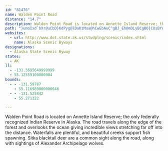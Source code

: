 ```yaml
---
id: "81476"
name: Walden Point Road
distance: "14.7"
description: Walden Point Road is located on Annette Island Reserve; the only federally recognized Indian Reserve in Alaska.
path: "}umoIxd`bXr@uCbD}KdPyg@lDaKzMua@hCwEbAuC^gBJ_Eh@mDLyBCgBO}CUsBYqBcEoHwAgDa@gBw@iAiC{CiFyCcAOUAYAY@[Dg@HWFyD`AkBZg@HWBe@C]EOAm@UKCIGu@m@kA}@o@m@[YuAiA_@Uy@g@UI[KOKMIGKOWS]IGyAaBiAgAIIe@a@SMOIk@USGa@Ko@Oc@Km@QQEEECAUMGEGEOQ[[QUQUm@k@MMIMW[UWQSKMQQMOe@o@MMOUU_@GMIOGOISEQK]EWIe@K{@Gi@Iy@MwAOqBCYESCQGOIUMWSa@KQMSIIOOKKo@o@k@i@gAgAg@g@KMq@m@c@g@UWOSGMGOIUM[G[m@qC]_BOu@Oi@Oo@So@MWOSQUMSSQQQSMWOKEKESGWCQ?]BO@WFUFUJ[LUNg@XcAh@IFc@\\WXQZyAzCy@dB_@p@]d@]\\e@Xg@Lq@Dc@?q@CY?c@?YDOBc@No@XyAj@q@Vs@Zy@h@aAn@o@ZoBt@cAXi@Jg@Be@?c@C]CYC[I[IYI]M[O[OOMWQ]Yk@q@c@i@g@w@_@o@O[_@{@w@gBWg@QSoAgAOI[MWGSEa@Ia@Cg@@[DQBe@Lg@V[T[V_@`@[d@W`@Q^IRKVM^St@U~@G\\M~@G`@GlAExA@rA@~@FlALzAVjD`@rFFlAFfADjAB~@@z@@nBA`BAdBErBItBKbCQvBOzA_@fCg@pCQr@i@fBWt@O\\Yn@e@|@s@|Ay@xA_BpCk@dA]l@w@vA}@vAw@jAyAtBuAjB_BpBgBpBm@p@eAhAuD|D{D|DwBvBWTuAtA}A|A{@v@i@Xa@P]HYDi@@a@@o@Ga@CeAGU?w@HWBKDYL]Ru@f@a@ZwAdAk@Ze@Pu@L}@HeAAyACaBCu@Ey@IYGME[O[Sa@]YYY]Y_@}@}AeAoBy@uAS]iAqBa@y@k@yAWo@S_@U_@Yg@IMMYKYUm@Om@u@cCaAsCUm@k@kAO[OUOWs@}@[c@OOYU[ScAg@g@S[IWG{@KYCU?_@@[Dc@Jc@Ji@Ri@VGBIFc@\\]Z_@^c@h@Y\\[j@QZSd@Up@Qf@IZYfASz@UjAOp@Ih@ItAGlAIpBC~@A~AKzGIzCA|@ElAAx@CvBIrCIpBGlAUhCShBU`B[hBg@zB_@nB}@rEwA~Gs@hDWnAWvAMp@Kl@Ef@Gp@IpAIfAGbAEl@Gh@KbAKr@Ml@Sr@Wx@Qb@S^[f@U`@o@x@y@jA]h@U^a@r@q@nBc@hAa@dA_@`AUp@Qd@Ul@Yt@[p@w@`Ba@v@c@r@{@fAiAnAmCnCaC`CeElEkAlAiAjAs@p@]Xi@Z_@P[HYFcAD]C[G[Ik@MwDuA{Ak@aEwAqAe@iBo@mAi@_@Ke@Mg@Gq@Ao@D_BPu@Rk@Vw@b@]T_@ZkAlAUVa@j@S\\a@p@cBtB_@`@}@t@mAv@e@Xm@Z{Ax@mAn@uBhA}@d@mDhBqBlAgBbBq@p@Y\\_ApAoD|F}D|GaEdH_EzGcBrCeEdHg@z@i@t@[^a@Zc@Vy@Vk@Hc@A_@E_@Gq@Sk@]UU}AcBW[W[c@a@WSYQa@Me@O_@C_@?_@@a@BWFWL[NWPUNKJUVWV_@d@yBxCyCzDaEjFaEdFc@h@g@`@_@RYLYHYF]De@?W?SAWG[KYKSKIESOUUg@k@g@s@s@_AYa@_BaC{@kAW]}@_AKIMKWOo@[]KYI[EeAES@q@DK@{@N_AP_BToCf@uDn@aEn@eEp@cEt@aEr@cEp@aEp@yDn@gARy@LiBZoBZwDp@}Dp@gAPqANgADe@?oACi@Go@I]I{@SWIQGk@SkBaAy@g@w@]a@OUKmAg@o@WoAi@aC_AsAk@kBs@wD{A}D_BcEcBg@SwAy@cAy@{A}A[YiBkBk@q@o@q@s@o@SOQKUKWK]GYESAcBHi@FkANWD_@Fs@Pq@N}@Lk@@S?YCWEUG{@_@[O[Ui@i@QQ_@g@KOcA_Ba@m@c@s@Ye@W]W]UW][a@]OKYSa@U[Oq@Ue@Oe@Gc@Ec@Ae@?_@Di@FeB\\qBf@aAReB^oB^aB\\cANm@F[Dm@Fe@F]@Y?_CL_DFi@Dc@FuA\\o@FW@OASESG_@S_@SKE_@IUC_BIy@EwBKmAGsDSc@Ge@Au@EUC]GME]M_@SYQe@_@Y]_@c@U]]g@KUQa@Yq@Uw@S_AIe@Ga@GgACk@Ai@?e@C_@@a@@c@B_@Bc@BYFe@XaBRgAZuAR{@b@kBPw@Hc@Fc@Fa@@YBq@?u@@a@Dm@Dw@B]D]H]vAoHNi@jAaELg@\\w@R]R]JYPe@H[BODSB[Fo@T_DLeAHi@DWHUHWPg@l@gAf@{@LWHSJYFQBIHq@NkAHc@NeAJ{@N{@PcAHy@Di@De@@g@@WASAg@IiAIk@Ie@Ge@Os@]cBOu@I_@Sm@IUKUQ[a@s@OWGOMYYwAM}@Ea@AW?i@?[LiBT_DH}@JYL]FWFYFa@DWFWDOBUFULa@J[FUJc@HY`@uB"
websites:
  - url: http://www.dot.state.ak.us/stwdplng/scenic/index.shtml
    name: Alaska Scenic Byways
designations:
  - Alaska State Scenic Byway
states:
  - AK
ll:
  - -131.5695649999999
  - 55.12559100000004
bounds:
  - - -131.59787
    - 55.116989000000046
  - - -131.525842
    - 55.271322

---
```


Walden Point Road is located on Annette Island Reserve; the only federally recognized Indian Reserve in Alaska. The road travels along the edge of the forest and overlooks the ocean giving incredible views stretching far off into the distance. Waterfalls are plentiful, and beautiful creeks support fish spawning.  Sitka blacktail deer are a common sight along the road, along with sightings of Alexander Archipelago wolves.
